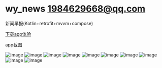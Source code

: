 # wy_news 1984629668@qq.com
新闻早报(Kotlin+retrofit+mvvm+compose)

[下载app体验](https://github.com/gyadministrator/wy_news/releases/download/v1.0/release-v1.0-2023.05.07.apk)

app截图

![image](https://github.com/gyadministrator/wy_news/blob/master/screenshot/Screenshot_1.png)
![image](https://github.com/gyadministrator/wy_news/blob/master/screenshot/Screenshot_2.png)
![image](https://github.com/gyadministrator/wy_news/blob/master/screenshot/Screenshot_3.png)
![image](https://github.com/gyadministrator/wy_news/blob/master/screenshot/Screenshot_4.png)
![image](https://github.com/gyadministrator/wy_news/blob/master/screenshot/Screenshot_5.png)
![image](https://github.com/gyadministrator/wy_news/blob/master/screenshot/Screenshot_6.png)
![image](https://github.com/gyadministrator/wy_news/blob/master/screenshot/Screenshot_7.png)
![image](https://github.com/gyadministrator/wy_news/blob/master/screenshot/Screenshot_8.png)
![image](https://github.com/gyadministrator/wy_news/blob/master/screenshot/Screenshot_9.png)
![image](https://github.com/gyadministrator/wy_news/blob/master/screenshot/Screenshot_10.png)
